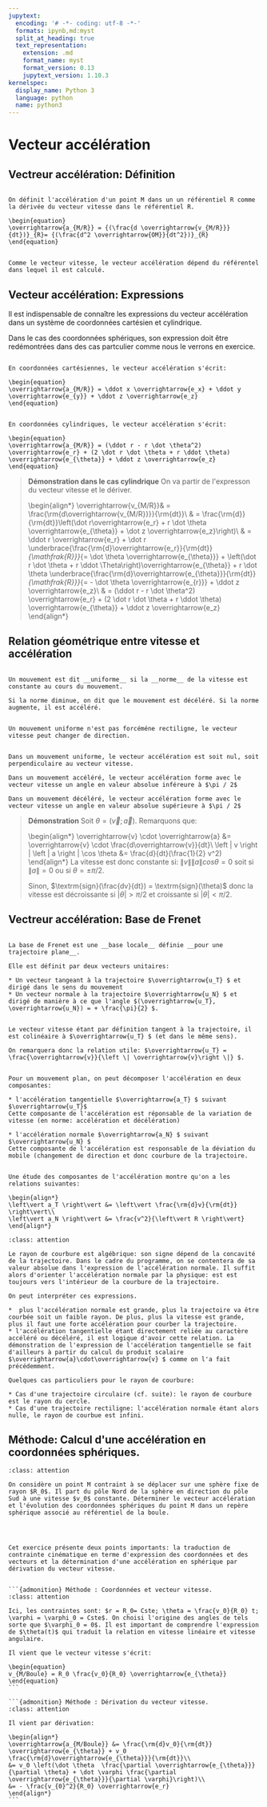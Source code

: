 ```yaml
---
jupytext:
  encoding: '# -*- coding: utf-8 -*-'
  formats: ipynb,md:myst
  split_at_heading: true
  text_representation:
    extension: .md
    format_name: myst
    format_version: 0.13
    jupytext_version: 1.10.3
kernelspec:
  display_name: Python 3
  language: python
  name: python3
---
```

# Vecteur accélération

## Vectreur accélération: Définition

````{important} __Définition : Vecteur accélération__

On définit l'accélération d'un point M dans un un référentiel R comme la dérivée du vecteur vitesse dans le référentiel R.

\begin{equation}
\overrightarrow{a_{M/R}} = {(\frac{d \overrightarrow{v_{M/R}}}{dt})}_{R}= {(\frac{d^2 \overrightarrow{OM}}{dt^2})}_{R}
\end{equation}
````

````{attention}

Comme le vecteur vitesse, le vecteur accélération dépend du référentel dans lequel il est calculé.

````

## Vecteur accélération: Expressions


Il est indispensable de connaître les expressions du vecteur accélération dans un système de coordonnées cartésien et cylindrique.

Dans le cas des coordonnées sphériques, son expression doit être redémontrées dans des cas partculier comme nous le verrons en exercice.


````{important} __Fondamental : Vecteur accélération en coordonnées cartésiennes.__

En coordonnées cartésiennes, le vecteur accélération s'écrit:

\begin{equation}
\overrightarrow{a_{M/R}} = \ddot x \overrightarrow{e_x} + \ddot y \overrightarrow{e_{y}} + \ddot z \overrightarrow{e_z}
\end{equation}
````

````{important} __Fondamental : Vecteur accélération en coordonnées cylindriques.__

En coordonnées cylindriques, le vecteur accélération s'écrit:

\begin{equation}
\overrightarrow{a_{M/R}} = (\ddot r - r \dot \theta^2) \overrightarrow{e_r} + (2 \dot r \dot \theta + r \ddot \theta) \overrightarrow{e_{\theta}} + \ddot z \overrightarrow{e_z}
\end{equation}
````


>__Démonstration dans le cas cylindrique__
>On va partir de l'expresson du vecteur vitesse et le dériver.
>
>\begin{align*}
\overrightarrow{v_{M/R}}& = \frac{\rm{d\overrightarrow{v_{M/R}}}}{\rm{dt}}\\
& = \frac{\rm{d}}{\rm{dt}}\left(\dot r\overrightarrow{e_r} + r \dot \theta \overrightarrow{e_{\theta}} + \dot z \overrightarrow{e_z}\right)\\
& = \ddot r \overrightarrow{e_r} + \dot r \underbrace{\frac{\rm{d}\overrightarrow{e_r}}{\rm{dt}}_{\mathfrak{R}}}_{= \dot \theta \overrightarrow{e_{\theta}}} + \left(\dot r \dot \theta + r \ddot \Theta\right)\overrightarrow{e_{\theta}} + r \dot \theta \underbrace{\frac{\rm{d}\overrightarrow{e_{\theta}}}{\rm{dt}}_{\mathfrak{R}}}_{= - \dot \theta \overrightarrow{e_{r}}} + \ddot z \overrightarrow{e_z}\\
& = (\ddot r - r \dot \theta^2) \overrightarrow{e_r} + (2 \dot r \dot \theta + r \ddot \theta) \overrightarrow{e_{\theta}} + \ddot z \overrightarrow{e_z}
\end{align*}

## Relation géométrique entre vitesse et accélération

````{important} __Définition : Mouvement uniforme, accélérié et décéléré__

Un mouvement est dit __uniforme__ si la __norme__ de la vitesse est constante au cours du mouvement.

Si la norme diminue, on dit que le mouvement est décéléré. Si la norme augmente, il est accéléré.

````

````{attention}

Un mouvement uniforme n'est pas forcéméne rectiligne, le vecteur vitesse peut changer de direction.

````

````{important} __Fondamental : Relation vitesse et accélération__

Dans un mouvement uniforme, le vecteur accélération est soit nul, soit perpendiculaire au vecteur vitesse.

Dans un mouvement accéléré, le vecteur accélération forme avec le vecteur vitesse un angle en valeur absolue inféreure à $\pi / 2$

Dans un mouvement décéléré, le vecteur accélération forme avec le vecteur vitesse un angle en valeur absolue supérieure à $\pi / 2$
````


>__Démonstration__
>Soit $\theta = (\overrightarrow{v};\overrightarrow{a})$. Remarquons que: 
>
>\begin{align*}
\overrightarrow{v} \cdot \overrightarrow{a} &= \overrightarrow{v} \cdot \frac{d\overrightarrow{v}}{dt}\\
\left \| v \right \| \left \| a \right \| \cos \theta &= \frac{d}{dt}(\frac{1}{2} v^2)
\end{align*}
>La vitesse est donc constante si: $\left \| v \right \| \left \| a \right \| cos \theta = 0$ soit si $\left \| a\right \|=0$ ou si $\theta = \pm \pi/2$.
>
>Sinon, $\textrm{sign}(\frac{dv}{dt}) = \textrm{sign}(\theta)$ donc la vitesse est décroissante si $|\theta| > \pi/2$ et croissante si $|\theta| < \pi/2$.


## Vectreur accélération: Base de Frenet

````{important} __Définition : Base de Frenet__

La base de Frenet est une __base locale__ définie __pour une trajectoire plane__.

Elle est définit par deux vecteurs unitaires:

* Un vecteur tangeant à la trajectoire $\overrightarrow{u_T} $ et dirigé dans le sens du mouvement
* Un vecteur normale à la trajectoire $\overrightarrow{u_N} $ et dirigé de manière à ce que l'angle $(\overrightarrow{u_T}, \overrightarrow{u_N}) = + \frac{\pi}{2} $.

````

````{dropdown} _Remarque : Vecteur vitesse_

Le vecteur vitesse étant par définition tangent à la trajectoire, il est colinéaire à $\overrightarrow{u_T} $ (et dans le même sens).

On remarquera donc la relation utile: $\overrightarrow{u_T} = \frac{\overrightarrow{v}}{\left \| \overrightarrow{v}\right \|} $.

````

````{important} __Fondamental : Composantes de l'accélération.__

Pour un mouvement plan, on peut décomposer l'accélération en deux composantes:

* l'accélération tangentielle $\overrightarrow{a_T} $ suivant $\overrightarrow{u_T}$
Cette composante de l'accélération est réponsable de la variation de vitesse (en norme: accélération et décélération)

* l'accélération normale $\overrightarrow{a_N} $ suivant $\overrightarrow{u_N} $
Cette composante de l'accélération est responsable de la déviation du mobile (changement de direction et donc courbure de la trajectoire.


Une étude des composantes de l'accélération montre qu'on a les relations suivantes:

\begin{align*}
\left\vert a_T \right\vert &= \left\vert \frac{\rm{d}v}{\rm{dt}} \right\vert\\
\left\vert a_N \right\vert &= \frac{v^2}{\left\vert R \right\vert}
\end{align*}
````
````{admonition} Interprétation 
:class: attention

Le rayon de courbure est algébrique: son signe dépend de la concavité de la trajectoire. Dans le cadre du programme, on se contentera de sa valeur absolue dans l'expression de l'accélération normale. Il suffit alors d'orienter l'accélération normale par la physique: est est toujours vers l'intérieur de la courbure de la trajectoire.

On peut interpréter ces expressions.

*  plus l'accélération normale est grande, plus la trajectoire va être courbée soit un faible rayon. De plus, plus la vitesse est grande, plus il faut une forte accélération pour courber la trajectoire.
* l'accélération tangentielle étant directement reliée au caractère accéléré ou décéléré, il est logique d'avoir cette relation. La démonstration de l'expression de l'accélération tangentielle se fait d'ailleurs à partir du calcul du produit scalaire $\overrightarrow{a}\cdot\overrightarrow{v} $ comme on l'a fait précédemment.

Quelques cas particuliers pour le rayon de courbure:

* Cas d'une trajectoire circulaire (cf. suite): le rayon de courbure est le rayon du cercle.
* Cas d'une trajectoire rectiligne: l'accélération normale étant alors nulle, le rayon de courbue est infini.

````

## Méthode: Calcul d'une accélération en coordonnées sphériques.

````{admonition} Exercice 
:class: attention

On considère un point M contraint à se déplacer sur une sphère fixe de rayon $R_0$. Il part du pôle Nord de la sphère en direction du pôle Sud à une vitesse $v_0$ constante. Déterminer le vecteur accélération et l'évolution des coordonnées sphériques du point M dans un repère sphérique associé au référentiel de la boule.

````
````{dropdown}
 


Cet exercice présente deux points importants: la traduction de contrainte cinématique en terme d'expression des coordonnées et des vecteurs et la détermination d'une accélération en sphérique par dérivation du vecteur vitesse.


```{admonition} Méthode : Coordonnées et vecteur vitesse.
:class: attention

Ici, les contraintes sont: $r = R_0= Cste; \theta = \frac{v_0}{R_0} t; \varphi = \varphi_0 = Cste$. On choisi l'origine des angles de tels sorte que $\varphi_0 = 0$. Il est important de comprendre l'expression de $\theta(t)$ qui traduit la relation en vitesse linéaire et vitesse angulaire.

Il vient que le vecteur vitesse s'écrit:

\begin{equation}
v_{M/Boule} = R_0 \frac{v_0}{R_0} \overrightarrow{e_{\theta}}
\end{equation}
```

```{admonition} Méthode : Dérivation du vecteur vitesse.
:class: attention

Il vient par dérivation:

\begin{align*}
\overrightarrow{a_{M/Boule}} &= \frac{\rm{d}v_0}{\rm{dt}} \overrightarrow{e_{\theta}} + v_0 \frac{\rm{d}\overrightarrow{e_{\theta}}}{\rm{dt}}\\
&= v_0 \left(\dot \theta  \frac{\partial \overrightarrow{e_{\theta}}}{\partial \theta} + \dot \varphi \frac{\partial \overrightarrow{e_{\theta}}}{\partial \varphi}\right)\\
&= - \frac{v_{0}^2}{R_0} \overrightarrow{e_r}
\end{align*}
```
````

